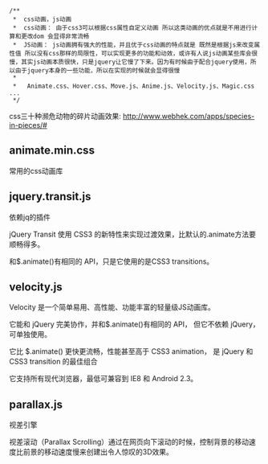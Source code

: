 
```
/**
 *  css动画，js动画
 *	css动画： 由于css3可以根据css属性自定义动画 所以这类动画的优点就是不用进行计算和更改dom 会显得非常流畅
 *  JS动画： js动画拥有强大的性能，并且优于css动画的特点就是 既然是根据js来改变属性值 所以没有css那样的局限性，可以实现更多的功能和动效，或许有人说js动画某些库会很慢，其实js动画本质很快，只是jquery让它慢了下来。因为有时候由于配合jquery使用，所以由于jquery本身的一些功能，所以在实现的时候就会显得很慢
 *
 *   Animate.css、Hover.css、Move.js、Anime.js、Velocity.js、Magic.css ...
 */
```


css三十种濒危动物的碎片动画效果: http://www.webhek.com/apps/species-in-pieces/#

##  animate.min.css

常用的css动画库



## jquery.transit.js

依赖jq的插件

jQuery Transit 使用 CSS3 的新特性来实现过渡效果，比默认的.animate方法要顺畅得多。

和$.animate()有相同的 API，只是它使用的是CSS3 transitions。



## velocity.js

Velocity 是一个简单易用、高性能、功能丰富的轻量级JS动画库。

它能和 jQuery 完美协作，并和$.animate()有相同的 API， 但它不依赖 jQuery，可单独使用。

它比 $.animate() 更快更流畅，性能甚至高于 CSS3 animation， 是 jQuery 和 CSS3 transition 的最佳组合

它支持所有现代浏览器，最低可兼容到 IE8 和 Android 2.3。



## parallax.js

视差引擎

视差滚动（Parallax Scrolling）通过在网页向下滚动的时候，控制背景的移动速度比前景的移动速度慢来创建出令人惊叹的3D效果。
